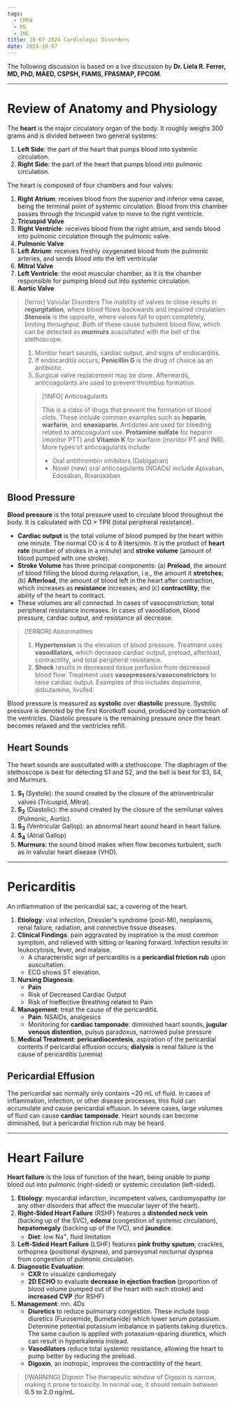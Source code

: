 ```yaml
---
tags:
  - CMPA
  - MS
  - INC
title: 10-07-2024 Cardiologic Disorders
date: 2024-10-07
---
```

The following discussion is based on a live discussion by **Dr. Liela R. Ferrer, MD, PhD, MAED, CSPSH, FIAMS, FPASMAP, FPCGM**.
___
# Review of Anatomy and Physiology
The **heart** is the major circulatory organ of the body. It roughly weighs 300 grams and is divided between two general systems:
1. **Left Side**: the part of the heart that pumps blood into systemic circulation.
2. **Right Side**: the part of the heart that pumps blood into pulmonic circulation.

The heart is composed of four chambers and four valves:
1. **Right Atrium**: receives blood from the superior and inferior vena cavae, being the terminal point of systemic circulation. Blood from this chamber passes through the tricuspid valve to move to the right ventricle.
2. **Tricuspid Valve**
3. **Right Ventricle**: receives blood from the right atrium, and sends blood into pulmonic circulation through the pulmonic valve.
4. **Pulmonic Valve**
5. **Left Atrium**: receives freshly oxygenated blood from the pulmonic arteries, and sends blood into the left ventricular
6. **Mitral Valve**
7. **Left Ventricle**: the most muscular chamber, as it is the chamber responsible for pumping blood out into systemic circulation.
8. **Aortic Valve**
>[!error] Valvular Disorders
>The inability of valves to close results in **regurgitation**, where blood flows backwards and impaired circulation. **Stenosis** is the opposite, where valves fail to open completely, limiting throughput. Both of these cause turbulent blood flow, which can be detected as **murmurs** auscultated with the bell of the stethoscope.
>1. Monitor heart sounds, cardiac output, and signs of endocarditis.
>2. If endocarditis occurs, **Penicillin G** is the drug of choice as an antibiotic.
>3. Surgical valve replacement may be done. Afterwards, anticoagulants are used to prevent thrombus formation.
>>[!INFO] Anticoagulants
>>
>>This is a class of drugs that prevent the formation of blood clots. These include common examples such as **heparin**, **warfarin**, and **enoxaparin**. Antidotes are used for bleeding related to anticoagulant use. **Protamine sulfate** for heparin (monitor PTT) and **Vitamin K** for warfarin (monitor PT and INR). More types of anticoagulants include:
>>- Oral antithrombin inhibitors (Dabigatran)
>>- Novel (new) oral anticoagulants (NOACs) include Apixaban, Edoxaban, Rivaroxaban
## Blood Pressure
**Blood pressure** is the total pressure used to circulate blood throughout the body. It is calculated with $\text{CO}\times\text{TPR}$ (total peripheral resistance).
- **Cardiac output** is the total volume of blood pumped by the heart within one minute. The normal CO is 4 to 8 liters/min. It is the product of **heart rate** (number of strokes in a minute) and **stroke volume** (amount of blood pumped with one stroke).
- **Stroke Volume** has three principal components: (a) **Preload**, the amount of blood filling the blood during relaxation, i.e., the amount it **stretches**; (b) **Afterload**, the amount of blood left in the heart after contraction, which increases as **resistance** increases; and (c) **contractility**, the ability of the heart to contract.
- These volumes are all connected. In cases of vasoconstriction, total peripheral resistance increases. In cases of vasodilation, blood pressure, cardiac output, and resistance all decrease.
>[!ERROR] Abnormalities
>1. **Hypertension** is the elevation of blood pressure. Treatment uses **vasodilators**, which decrease cardiac output, preload, afterload, contractility, and total peripheral resistance.
>2. **Shock** results in decreased tissue perfusion from decreased blood flow. Treatment uses **vasopressors**/**vasoconstrictors** to raise cardiac output. Examples of this includes dopamine, dobutamine, livufed.

Blood pressure is measured as **systolic** over **diastolic** pressure. Systolic pressure is denoted by the first Korotkoff sound, produced by contraction of the ventricles. Diastolic pressure is the remaining pressure once the heart becomes relaxed and the ventricles refill.
## Heart Sounds
The heart sounds are auscultated with a stethoscope. The diaphragm of the stethoscope is best for detecting S1 and S2, and the bell is best for S3, S4, and Murmurs.
1. **S<sub>1</sub>** (Systole): the sound created by the closure of the atrioventricular valves (Tricuspid, Mitral).
2. **S<sub>2</sub>** (Diastolic): the sound created by  the closure of the semilunar valves (Pulmonic, Aortic).
3. **S<sub>3</sub>** (Ventricular Gallop): an abnormal heart sound heard in heart failure.
4. **S<sub>4</sub>** (Atrial Gallop)
5. **Murmurs**: the sound blood makes when flow becomes turbulent, such as in valvular heart disease (VHD).
___
# Pericarditis
An inflammation of the pericardial sac, a covering of the heart.
1. **Etiology**: viral infection, Dressler's syndrome (post-MI), neoplasms, renal failure, radiation, and connective tissue diseases.
2. **Clinical Findings**: pain aggravated by inspiration is the most common symptom, and relieved with sitting or leaning forward. Infection results in leukocytosis, fever, and malaise.
	- A characteristic sign of pericarditis is a **pericardial friction rub** upon auscultation.
	- ECG shows ST elevation.
3. **Nursing Diagnosis**:
	- **Pain**
	- Risk of Decreased Cardiac Output
	- Risk of Ineffective Breathing related to Pain
4. **Management**: treat the cause of the pericarditis.
	- **Pain**: NSAIDs, analgesics
	- Monitoring for **cardiac tamponade**: diminished heart sounds, **jugular venous distention**, pulsus paradoxus, narrowed pulse pressure
5. **Medical Treatment**: **pericardiocentesis**, aspiration of the pericardial contents if pericardial effusion occurs; **dialysis** is renal failure is the cause of pericarditis (uremia)
## Pericardial Effusion
The pericardial sac normally only contains ~20 mL of fluid. In cases of inflammation, infection, or other disease processes, this fluid can accumulate and cause pericardial effusion. In severe cases, large volumes of fluid can cause **cardiac tamponade**. Heart sounds can become diminished, but a pericardial friction rub  may be heard.
___
# Heart Failure
**Heart  failure** is the loss of function of the heart, being unable to pump blood out into pulmonic (right-sided) or systemic circulation (left-sided).
1. **Etiology**: myocardial infarction, incompetent valves, cardiomyopathy (or any other disorders that affect the muscular layer of the heart).
2. **Right-Sided Heart Failure** (RSHF) features a **distended neck vein** (backing up of the SVC), **edema** (congestion of systemic circulation), **hepatomegaly** (backing up of the IVC), and **jaundice**.
	- **Diet**: low Na<sup>+</sup>, fluid limitation
3. **Left-Sided Heart Failure** (LSHF) features **pink frothy sputum**, crackles, orthopnea (positional dyspnea), and paroxysmal nocturnal dyspnea from congestion of pulmonic circulation.
4. **Diagnostic Evaluation**:
	- **CXR** to visualize cardiomegaly
	- **2D ECHO** to evaluate **decrease in ejection fraction** (proportion of blood volume pumped out of the heart with each stroke) and **increased CVP** (for RSHF)
5. **Management**: mn. 4Ds
	- **Diuretics** to reduce pulmonary congestion. These include loop diuretics (Furosemide, Bumetanide) which lower serum potassium. Determine potential potassium imbalance in patients taking diuretics. The same caution is applied with potassium-sparing diuretics, which can result in hyperkalemia instead.
	- **Vasodilators** reduce total systemic resistance, allowing the heart to pump better by reducing the preload.
	- **Digoxin**, an inotropic, improves the contractility of the heart.
>[!WARNING] Digoxin
>The therapeutic window of Digoxin is narrow, making it prone to toxicity. In normal use, it should remain between **0.5 to 2.0 ng/mL**. 